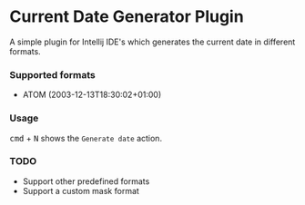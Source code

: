 Current Date Generator Plugin
=====

A simple plugin for Intellij IDE's which generates the current date in different formats.

### Supported formats

* ATOM (2003-12-13T18:30:02+01:00)

### Usage

<kbd>cmd</kbd> + <kbd>N</kbd> shows the `Generate date` action.

### TODO

* Support other predefined formats
* Support a custom mask format
